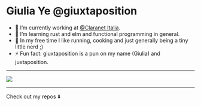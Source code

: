 # Giulia Ye @giuxtaposition

- 💼 I’m currently working at [@Claranet Italia](https://www.claranet.it/).
- 🌱 I’m learning rust and elm and functional programming in general.
- 👟 In my free time I like running, cooking and just generally being a tiny little nerd ;)
- ⚡ Fun fact: giuxtaposition is a pun on my name (Giulia) and juxtaposition.

---

<div>
<img src="https://github-readme-stats.vercel.app/api/top-langs/?username=giuxtaposition&layout=compact&theme=tokyonight" />
</div>
  
---

Check out my repos ⬇️  
